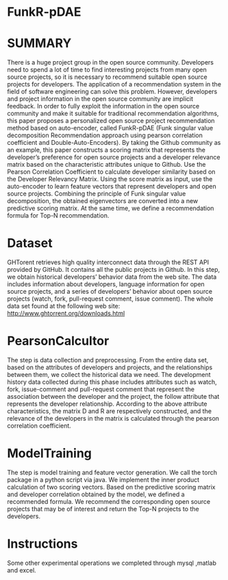 # FunkR-pDAE
SUMMARY
================================================================================

There is a huge project group in the open source community. Developers need to spend a lot of time to find interesting projects from many open source projects, so it is necessary to recommend suitable open source projects for developers. The application of a recommendation system in the field of software engineering can solve this problem. However, developers and project information in the open source community are implicit feedback. In order to fully exploit the information in the open source community and make it suitable for traditional recommendation algorithms, this paper proposes a personalized open source project recommendation method based on auto-encoder, called FunkR-pDAE (Funk singular value decomposition Recommendation approach using pearson correlation coefficient and Double-Auto-Encoders). By taking the Github community as an example, this paper constructs a scoring matrix that represents the developer’s preference for open source projects and a developer relevance matrix based on the characteristic attributes unique to Github. Use the Pearson Correlation Coefficient to calculate developer similarity based on the Developer Relevancy Matrix. Using the score matrix as input, use the auto-encoder to learn feature vectors that represent developers and open source projects. Combining the principle of Funk singular value decomposition, the obtained eigenvectors are converted into a new predictive scoring matrix. At the same time, we define a recommendation formula for Top-N recommendation.

Dataset
==================================================================================
GHTorent retrieves high quality interconnect data through the REST API provided by GitHub. It contains all the public
projects in Github. In this step, we obtain historical developers’ behavior data from the web site. The data includes information
about developers, language information for open source projects, and a series of developers’ behavior about open source projects
(watch, fork, pull-request comment, issue comment). The whole data set found at the following web site:     http://www.ghtorrent.org/downloads.html

PearsonCalcultor
==================================================================================
The step is data collection and preprocessing. From the entire data set, based on the attributes of developers and projects, and the relationships between them, we collect the historical data we need. The development history data collected during this phase includes
attributes such as watch, fork, issue-comment and pull-request comment that represent the association between the developer and the project, the follow attribute that represents the developer relationship. According to the above attribute characteristics, the
matrix D and R are respectively constructed, and the relevance of the developers in the matrix is calculated through the pearson
correlation coefficient.

ModelTraining
==================================================================================
The step is model training and feature vector generation. We call the torch package in a python script via java. We implement the inner product calculation of two scoring vectors. Based on the predictive scoring matrix and developer correlation obtained by the model, we defined a recommended formula. We recommend the corresponding open source projects that may be of interest and return the Top-N projects to the developers.

Instructions
==================================================================================
Some other experimental operations we completed through mysql ,matlab and excel.
